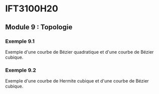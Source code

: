 # IFT3100H20

## Module 9 : Topologie

### Exemple 9.1

Exemple d'une courbe de Bézier quadratique et d'une courbe de Bézier cubique.

### Exemple 9.2

Exemple d'une courbe de Hermite cubique et d'une courbe de Bézier cubique.
